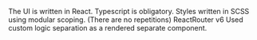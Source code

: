 The UI is written in React. 
Typescript is obligatory.
Styles written in SCSS using modular scoping. (There are no repetitions)
ReactRouter v6
Used custom logic separation as a rendered separate component.
